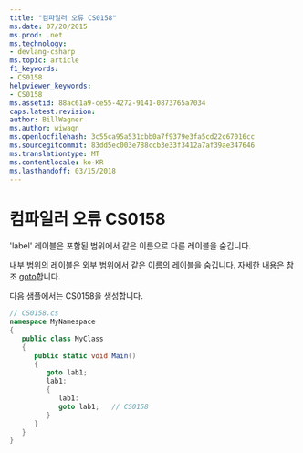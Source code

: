 ```yaml
---
title: "컴파일러 오류 CS0158"
ms.date: 07/20/2015
ms.prod: .net
ms.technology:
- devlang-csharp
ms.topic: article
f1_keywords:
- CS0158
helpviewer_keywords:
- CS0158
ms.assetid: 88ac61a9-ce55-4272-9141-0873765a7034
caps.latest.revision: 
author: BillWagner
ms.author: wiwagn
ms.openlocfilehash: 3c55ca95a531cbb0a7f9379e3fa5cd22c67016cc
ms.sourcegitcommit: 83dd5ec003e788ccb3e33f3412a7af39ae347646
ms.translationtype: MT
ms.contentlocale: ko-KR
ms.lasthandoff: 03/15/2018
---
```

# <a name="compiler-error-cs0158"></a>컴파일러 오류 CS0158
'label' 레이블은 포함된 범위에서 같은 이름으로 다른 레이블을 숨깁니다.  
  
 내부 범위의 레이블은 외부 범위에서 같은 이름의 레이블을 숨깁니다. 자세한 내용은 참조 [goto](../../csharp/language-reference/keywords/goto.md)합니다.  
  
 다음 샘플에서는 CS0158을 생성합니다.  
  
```csharp  
// CS0158.cs  
namespace MyNamespace  
{  
   public class MyClass  
   {  
      public static void Main()  
      {  
         goto lab1;  
         lab1:  
         {  
            lab1:  
            goto lab1;   // CS0158  
         }  
      }  
   }  
}  
```
